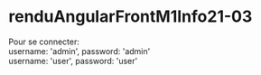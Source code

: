 # renduAngularFrontM1Info21-03  

Pour se connecter:  
username: 'admin', password: 'admin'  
username: 'user', password: 'user' 
